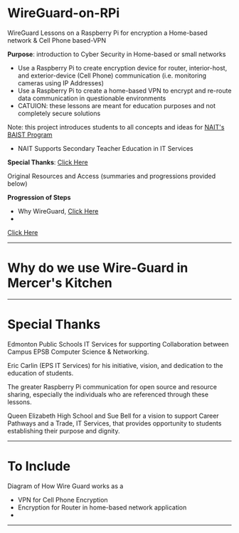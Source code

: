 # WireGuard-on-RPi
WireGuard Lessons on a Raspberry Pi for encryption a Home-based network & Cell Phone based-VPN

**Purpose**: introduction to Cyber Security in Home-based or small networks
- Use a Raspberry Pi to create encryption device for router, interior-host, and exterior-device (Cell Phone) communication (i.e. monitoring cameras using IP Addresses)
- Use a Raspberry Pi to create a home-based VPN to encrypt and re-route data communication in questionable environments
- CATUION: these lessons are meant for education purposes and not completely secure solutions

Note: this project introduces students to all concepts and ideas for <a href="http://www.nait.ca/program_home_78547.htm">NAIT's BAIST Program</a>
- NAIT Supports Secondary Teacher Education in IT Services

**Special Thanks**: <a href="https://github.com/QEHS-Networking/WireGuard-on-RPi#special-thanks">Click Here</a>

Original Resources and Access (summaries and progressions provided below)

**Progression of Steps**
- Why WireGuard, <a href="">Click Here</a>
- 
<a href="">Click Here</a>

---

# Why do we use Wire-Guard in Mercer's Kitchen

---

# Special Thanks

Edmonton Public Schools IT Services for supporting Collaboration between Campus EPSB Computer Science & Networking.

Eric Carlin (EPS IT Services) for his initiative, vision, and dedication to the education of students.

The greater Raspberry Pi communication for open source and resource sharing, especially the individuals who are referenced through these lessons.

Queen Elizabeth High School and Sue Bell for a vision to support Career Pathways and a Trade, IT Services, that provides opportunity to students establishing their purpose and dignity.

---

# To Include

Diagram of How Wire Guard works as a
- VPN for Cell Phone Encryption
- Encryption for Router in home-based network application
-

---
